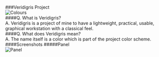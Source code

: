 ###Veridigris Project  
![Colours](https://github.com/orlandordiaz/veridigris/blob/master/palette.png)  
####Q. What is Veridigris?  
A. Veridigris is a project of mine to have a lightweight, practical, usable, graphical 
workstation with a classical feel.    
####Q. What does Veridigris mean?  
A. The name itself is a color which is part of the project color scheme.  
####Screenshots 
#####Panel  
![Panel](https://github.com/orlandordiaz/veridigris/raw/master/panel.png)
